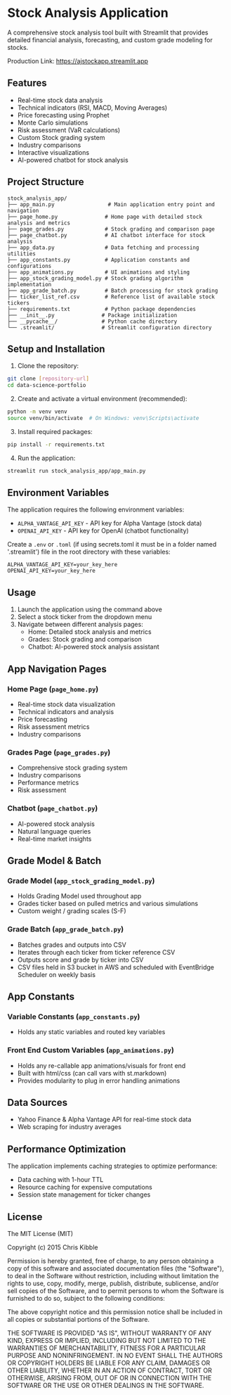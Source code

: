 # Stock Analysis Application

A comprehensive stock analysis tool built with Streamlit that provides detailed financial analysis, forecasting, and custom grade modeling for stocks.

Production Link: https://ajstockapp.streamlit.app

## Features

- Real-time stock data analysis
- Technical indicators (RSI, MACD, Moving Averages)
- Price forecasting using Prophet
- Monte Carlo simulations
- Risk assessment (VaR calculations)
- Custom Stock grading system
- Industry comparisons
- Interactive visualizations
- AI-powered chatbot for stock analysis

## Project Structure

```
stock_analysis_app/
├── app_main.py                 # Main application entry point and navigation
├── page_home.py               # Home page with detailed stock analysis and metrics
├── page_grades.py             # Stock grading and comparison page
├── page_chatbot.py            # AI chatbot interface for stock analysis
├── app_data.py                # Data fetching and processing utilities
├── app_constants.py           # Application constants and configurations
├── app_animations.py          # UI animations and styling
├── app_stock_grading_model.py # Stock grading algorithm implementation
├── app_grade_batch.py         # Batch processing for stock grading
├── ticker_list_ref.csv        # Reference list of available stock tickers
├── requirements.txt           # Python package dependencies
├── __init__.py               # Package initialization
├── __pycache__/              # Python cache directory
└── .streamlit/               # Streamlit configuration directory
```

## Setup and Installation

1. Clone the repository:
```bash
git clone [repository-url]
cd data-science-portfolio
```

2. Create and activate a virtual environment (recommended):
```bash
python -m venv venv
source venv/bin/activate  # On Windows: venv\Scripts\activate
```

3. Install required packages:
```bash
pip install -r requirements.txt
```

4. Run the application:
```bash
streamlit run stock_analysis_app/app_main.py
```

## Environment Variables

The application requires the following environment variables:
- `ALPHA_VANTAGE_API_KEY` - API key for Alpha Vantage (stock data)
- `OPENAI_API_KEY` - API key for OpenAI (chatbot functionality)

Create a `.env` or `.toml` (if using secrets.toml it must be in a folder named '.streamlit') file in the root directory with these variables:
```
ALPHA_VANTAGE_API_KEY=your_key_here
OPENAI_API_KEY=your_key_here
```

## Usage

1. Launch the application using the command above
2. Select a stock ticker from the dropdown menu
3. Navigate between different analysis pages:
   - Home: Detailed stock analysis and metrics
   - Grades: Stock grading and comparison
   - Chatbot: AI-powered stock analysis assistant

## App Navigation Pages

### Home Page (`page_home.py`)
- Real-time stock data visualization
- Technical indicators and analysis
- Price forecasting
- Risk assessment metrics
- Industry comparisons

### Grades Page (`page_grades.py`)
- Comprehensive stock grading system
- Industry comparisons
- Performance metrics
- Risk assessment

### Chatbot (`page_chatbot.py`)
- AI-powered stock analysis
- Natural language queries
- Real-time market insights

## Grade Model & Batch

### Grade Model (`app_stock_grading_model.py`)
- Holds Grading Model used throughout app
- Grades ticker based on pulled metrics and various simulations
- Custom weight / grading scales (S-F)

### Grade Batch (`app_grade_batch.py`)
- Batches grades and outputs into CSV
- Iterates through each ticker from ticker reference CSV
- Outputs score and grade by ticker into CSV
- CSV files held in S3 bucket in AWS and scheduled with EventBridge Scheduler on weekly basis

## App Constants

### Variable Constants (`app_constants.py`)
- Holds any static variables and routed key variables

### Front End Custom Variables (`app_animations.py`)
- Holds any re-callable app animations/visuals for front end
- Built with html/css (can call vars with st.markdown)
- Provides modularity to plug in error handling animations

## Data Sources

- Yahoo Finance & Alpha Vantage API for real-time stock data
- Web scraping for industry averages

## Performance Optimization

The application implements caching strategies to optimize performance:
- Data caching with 1-hour TTL
- Resource caching for expensive computations
- Session state management for ticker changes


## License

The MIT License (MIT)

Copyright (c) 2015 Chris Kibble

Permission is hereby granted, free of charge, to any person obtaining a copy of this software and associated documentation files (the "Software"), to deal in the Software without restriction, including without limitation the rights to use, copy, modify, merge, publish, distribute, sublicense, and/or sell copies of the Software, and to permit persons to whom the Software is furnished to do so, subject to the following conditions:

The above copyright notice and this permission notice shall be included in all copies or substantial portions of the Software.

THE SOFTWARE IS PROVIDED "AS IS", WITHOUT WARRANTY OF ANY KIND, EXPRESS OR IMPLIED, INCLUDING BUT NOT LIMITED TO THE WARRANTIES OF MERCHANTABILITY, FITNESS FOR A PARTICULAR PURPOSE AND NONINFRINGEMENT. IN NO EVENT SHALL THE AUTHORS OR COPYRIGHT HOLDERS BE LIABLE FOR ANY CLAIM, DAMAGES OR OTHER LIABILITY, WHETHER IN AN ACTION OF CONTRACT, TORT OR OTHERWISE, ARISING FROM, OUT OF OR IN CONNECTION WITH THE SOFTWARE OR THE USE OR OTHER DEALINGS IN THE SOFTWARE.
